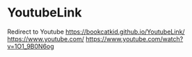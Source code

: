 # YoutubeLink
Redirect to Youtube
https://bookcatkid.github.io/YoutubeLink/
https://www.youtube.com/
https://www.youtube.com/watch?v=1O1_9B0N6og
